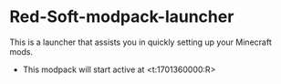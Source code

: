 # Red-Soft-modpack-launcher
This is a launcher that assists you in quickly setting up your Minecraft mods.
* This modpack will start active at <t:1701360000:R>
